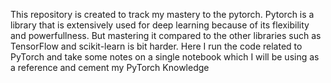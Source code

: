 This repository is created to track my mastery to the pytorch.
Pytorch is a library that is extensively used for deep learning because of its flexibility and powerfullness.
But mastering it compared to the other libraries such as TensorFlow and scikit-learn is bit harder. Here I run the code related to PyTorch and take some notes on a single notebook which I will be using as a reference and cement my PyTorch Knowledge 

